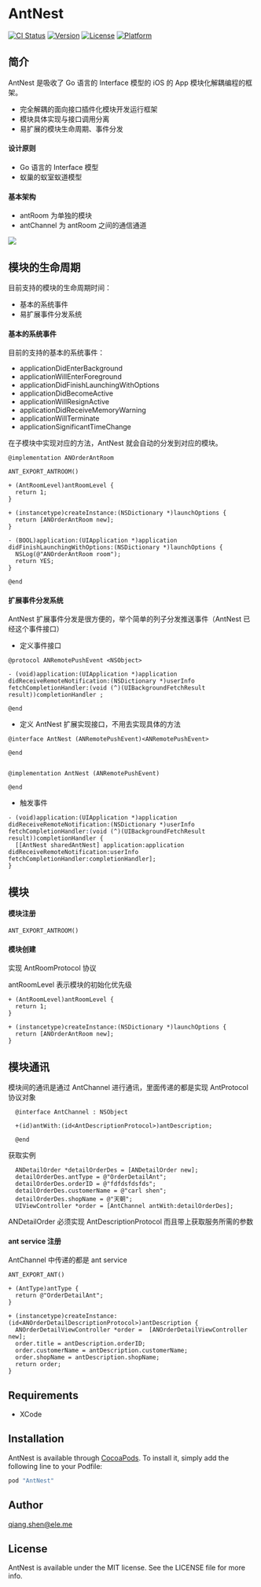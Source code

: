 # AntNest

[![CI Status](http://img.shields.io/travis/yuzhoulangzik@126.com/AntNest.svg?style=flat)](https://travis-ci.org/yuzhoulangzik@126.com/AntNest)
[![Version](https://img.shields.io/cocoapods/v/AntNest.svg?style=flat)](http://cocoapods.org/pods/AntNest)
[![License](https://img.shields.io/cocoapods/l/AntNest.svg?style=flat)](http://cocoapods.org/pods/AntNest)
[![Platform](https://img.shields.io/cocoapods/p/AntNest.svg?style=flat)](http://cocoapods.org/pods/AntNest)

## 简介

AntNest 是吸收了 Go 语言的 Interface 模型的 iOS 的 App 模块化解耦编程的框架。

* 完全解耦的面向接口插件化模块开发运行框架
* 模块具体实现与接口调用分离
* 易扩展的模块生命周期、事件分发

#### 设计原则

* Go 语言的 Interface 模型
* 蚁巢的蚁室蚁道模型

#### 基本架构

* antRoom 为单独的模块
* antChannel 为 antRoom 之间的通信通道

![](http://upload-images.jianshu.io/upload_images/3146026-dc158abc907374f5.png?imageMogr2/auto-orient/strip%7CimageView2/2/w/1240)

## 模块的生命周期

目前支持的模块的生命周期时间：

* 基本的系统事件
* 易扩展事件分发系统

#### 基本的系统事件

目前的支持的基本的系统事件：

* applicationDidEnterBackground
* applicationWillEnterForeground
* applicationDidFinishLaunchingWithOptions
* applicationDidBecomeActive
* applicationWillResignActive
* applicationDidReceiveMemoryWarning
* applicationWillTerminate
* applicationSignificantTimeChange


在子模块中实现对应的方法，AntNest 就会自动的分发到对应的模块。

``` objc
@implementation ANOrderAntRoom

ANT_EXPORT_ANTROOM()

+ (AntRoomLevel)antRoomLevel {
  return 1;
}

+ (instancetype)createInstance:(NSDictionary *)launchOptions {
  return [ANOrderAntRoom new];
}

- (BOOL)application:(UIApplication *)application didFinishLaunchingWithOptions:(NSDictionary *)launchOptions {
  NSLog(@"ANOrderAntRoom room");
  return YES;
}

@end
```

#### 扩展事件分发系统

AntNest 扩展事件分发是很方便的，举个简单的列子分发推送事件（AntNest 已经这个事件接口）

* 定义事件接口

``` objc
@protocol ANRemotePushEvent <NSObject>

- (void)application:(UIApplication *)application didReceiveRemoteNotification:(NSDictionary *)userInfo fetchCompletionHandler:(void (^)(UIBackgroundFetchResult result))completionHandler ;

@end
```

* 定义 AntNest 扩展实现接口，不用去实现具体的方法

``` objc
@interface AntNest (ANRemotePushEvent)<ANRemotePushEvent>

@end


@implementation AntNest (ANRemotePushEvent)

@end

```
* 触发事件

``` objc
- (void)application:(UIApplication *)application didReceiveRemoteNotification:(NSDictionary *)userInfo fetchCompletionHandler:(void (^)(UIBackgroundFetchResult result))completionHandler {
  [[AntNest sharedAntNest] application:application didReceiveRemoteNotification:userInfo fetchCompletionHandler:completionHandler];
}
```

## 模块

#### 模块注册

``` objc
ANT_EXPORT_ANTROOM()
```

#### 模块创建

实现 AntRoomProtocol 协议

antRoomLevel 表示模块的初始化优先级

``` objc
+ (AntRoomLevel)antRoomLevel {
  return 1;
}

+ (instancetype)createInstance:(NSDictionary *)launchOptions {
  return [ANOrderAntRoom new];
}
``` 

#### 


## 模块通讯

模块间的通讯是通过 AntChannel 进行通讯，里面传递的都是实现 AntProtocol 协议对象

``` objc
  @interface AntChannel : NSObject

  +(id)antWith:(id<AntDescriptionProtocol>)antDescription;

  @end
```

获取实例

``` objc
  ANDetailOrder *detailOrderDes = [ANDetailOrder new];
  detailOrderDes.antType = @"OrderDetailAnt";
  detailOrderDes.orderID = @"fdfdsfdsfds";
  detailOrderDes.customerName = @"carl shen";
  detailOrderDes.shopName = @"天朝";
  UIViewController *order = [AntChannel antWith:detailOrderDes];
```

ANDetailOrder 必须实现 AntDescriptionProtocol 而且带上获取服务所需的参数

#### ant service 注册

AntChannel 中传递的都是 ant service
``` objc
ANT_EXPORT_ANT()

+ (AntType)antType {
  return @"OrderDetailAnt";
}

+ (instancetype)createInstance:(id<ANOrderDetailDescriptionProtocol>)antDescription {
  ANOrderDetailViewController *order =  [ANOrderDetailViewController new];
  order.title = antDescription.orderID;
  order.customerName = antDescription.customerName;
  order.shopName = antDescription.shopName;
  return order;
}
``` 

## Requirements

* XCode

## Installation

AntNest is available through [CocoaPods](http://cocoapods.org). To install it, simply add the following line to your Podfile:

```ruby
pod "AntNest"
```

## Author

qiang.shen@ele.me

## License

AntNest is available under the MIT license. See the LICENSE file for more info.
